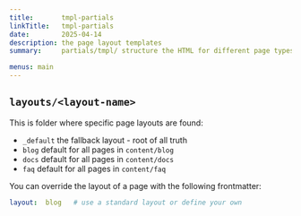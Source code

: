 ```yaml
---
title:       tmpl-partials
linkTitle:   tmpl-partials
date:        2025-04-14
description: the page layout templates
summary:     partials/tmpl/ structure the HTML for different page types

menus: main
---
```


## `layouts/<layout-name>`

This is folder where specific page layouts are found:

* `_default`  the fallback layout - root of all truth
* `blog`  default for all pages in `content/blog`
* `docs`  default for all pages in `content/docs`
* `faq`  default for all pages in `content/faq`

You can override the layout of a page with the following frontmatter:

```yaml  {linenos=inline}
layout:  blog   # use a standard layout or define your own
```
